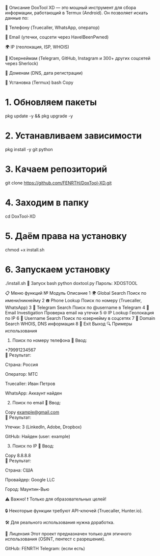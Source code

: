 📌 Описание
DoxTool XD — это мощный инструмент для сбора информации, работающий в Termux (Android). Он позволяет искать данные по:

🔎 Телефону (Truecaller, WhatsApp, оператор)

📧 Email (утечки, соцсети через HaveIBeenPwned)

🌍 IP (геолокация, ISP, WHOIS)

👤 Юзернеймам (Telegram, GitHub, Instagram и 300+ других соцсетей через Sherlock)

🔗 Доменам (DNS, дата регистрации)

🚀 Установка (Termux)
bash
Copy
# 1. Обновляем пакеты
pkg update -y && pkg upgrade -y

# 2. Устанавливаем зависимости
pkg install -y git python

# 3. Качаем репозиторий
git clone https://github.com/FENRTH/DoxTool-XD.git

# 4. Заходим в папку
cd DoxTool-XD

# 5. Даём права на установку
chmod +x install.sh

# 6. Запускаем установку
./install.sh
🔑 Запуск
bash
python doxtool.py
Пароль: XDOSTOOL

📋 Меню функций
№	Модуль	Описание
1	🌍 Global Search	Поиск по имени/никнейму
2	☎️ Phone Lookup	Поиск по номеру (Truecaller, WhatsApp)
3	📱 Telegram Search	Поиск по @username в Telegram
4	📧 Email Investigation	Проверка email на утечки
5	🌐 IP Lookup	Геолокация по IP
6	👤 Username Search	Поиск по юзернейму в соцсетях
7	🔗 Domain Search	WHOIS, DNS информация
8	🚪 Exit	Выход
🔍 Примеры использования
1. Поиск по номеру телефона
📌 Ввод:


+79991234567  
📌 Результат:

Страна: Россия

Оператор: МТС

Truecaller: Иван Петров

WhatsApp: Аккаунт найден

2. Поиск по email
📌 Ввод:

Copy
example@gmail.com  
📌 Результат:

Утечки: 3 (LinkedIn, Adobe, Dropbox)

GitHub: Найден (user: example)

3. Поиск по IP
📌 Ввод:

Copy
8.8.8.8  
📌 Результат:

Страна: США

Провайдер: Google LLC

Город: Маунтин-Вью

⚠️ Важно!
❗ Только для образовательных целей!

🔒 Некоторые функции требуют API-ключей (Truecaller, Hunter.io).

🛠️ Для реального использования нужна доработка.

📜 Лицензия
Этот проект предназначен только для этичного использования (OSINT, пентест с разрешения).

GitHub: FENRTH
Telegram: (если есть)
